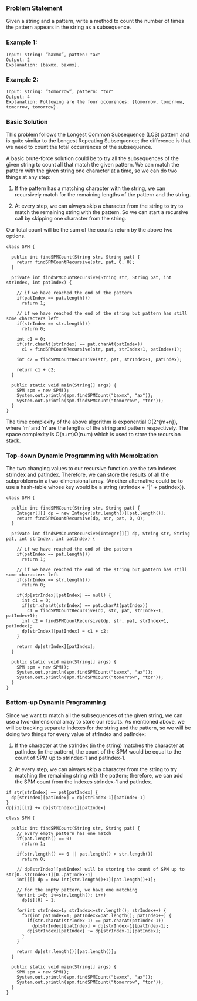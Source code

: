 ### Problem Statement
Given a string and a pattern, write a method to count the number of times the pattern appears in the string as a subsequence.

### Example 1: 
```
Input: string: “baxmx”, patten: "ax"
Output: 2
Explanation: {baxmx, baxmx}.
```

### Example 2:
```
Input: string: “tomorrow”, pattern: "tor"
Output: 4
Explanation: Following are the four occurences: {tomorrow, tomorrow, tomorrow, tomorrow}.
```

### Basic Solution
This problem follows the Longest Common Subsequence (LCS) pattern and is quite similar to the Longest Repeating 
Subsequence; the difference is that we need to count the total occurrences of the subsequence.

A basic brute-force solution could be to try all the subsequences of the given string to count all that match the given
pattern. We can match the pattern with the given string one character at a time, so we can do two things at any step:

1. If the pattern has a matching character with the string, we can recursively match for the remaining lengths of 
the pattern and the string.

2. At every step, we can always skip a character from the string to try to match the remaining string with the 
pattern. So we can start a recursive call by skipping one character from the string.

Our total count will be the sum of the counts return by the above two options.

```
class SPM {

  public int findSPMCount(String str, String pat) {
    return findSPMCountRecursive(str, pat, 0, 0);
  }

  private int findSPMCountRecursive(String str, String pat, int strIndex, int patIndex) {

    // if we have reached the end of the pattern
    if(patIndex == pat.length())
      return 1;

    // if we have reached the end of the string but pattern has still some characters left
    if(strIndex == str.length())
      return 0;

    int c1 = 0;
    if(str.charAt(strIndex) == pat.charAt(patIndex))
      c1 = findSPMCountRecursive(str, pat, strIndex+1, patIndex+1);

    int c2 = findSPMCountRecursive(str, pat, strIndex+1, patIndex);

    return c1 + c2;
  }

  public static void main(String[] args) {
    SPM spm = new SPM();
    System.out.println(spm.findSPMCount("baxmx", "ax"));
    System.out.println(spm.findSPMCount("tomorrow", "tor"));
  }
}
```

The time complexity of the above algorithm is exponential O(2^{m+n}), where ‘m’ and ‘n’ are the lengths of 
the string and pattern respectively. The space complexity is O(n+m)O(n+m) which is used to store the recursion stack.

### Top-down Dynamic Programming with Memoization

The two changing values to our recursive function are the two indexes strIndex and patIndex. 
Therefore, we can store the results of all the subproblems in a two-dimensional array. (Another alternative
could be to use a hash-table whose key would be a string (strIndex + “|” + patIndex)).

```
class SPM {

  public int findSPMCount(String str, String pat) {
    Integer[][] dp = new Integer[str.length()][pat.length()];
    return findSPMCountRecursive(dp, str, pat, 0, 0);
  }

  private int findSPMCountRecursive(Integer[][] dp, String str, String pat, int strIndex, int patIndex) {

    // if we have reached the end of the pattern
    if(patIndex == pat.length())
      return 1;

    // if we have reached the end of the string but pattern has still some characters left
    if(strIndex == str.length())
      return 0;

    if(dp[strIndex][patIndex] == null) {
      int c1 = 0;
      if(str.charAt(strIndex) == pat.charAt(patIndex))
        c1 = findSPMCountRecursive(dp, str, pat, strIndex+1, patIndex+1);
      int c2 = findSPMCountRecursive(dp, str, pat, strIndex+1, patIndex);
      dp[strIndex][patIndex] = c1 + c2;
    }

    return dp[strIndex][patIndex];
  }

  public static void main(String[] args) {
    SPM spm = new SPM();
    System.out.println(spm.findSPMCount("baxmx", "ax"));
    System.out.println(spm.findSPMCount("tomorrow", "tor"));
  }
}
```

### Bottom-up Dynamic Programming
Since we want to match all the subsequences of the given string, we can use a two-dimensional array to 
store our results. As mentioned above, we will be tracking separate indexes for the string and the pattern,
so we will be doing two things for every value of strIndex and patIndex:

1. If the character at the strIndex (in the string) matches the character at patIndex (in the pattern), 
the count of the SPM would be equal to the count of SPM up to strIndex-1 and patIndex-1.

2. At every step, we can always skip a character from the string to try matching the remaining string with the
pattern; therefore, we can add the SPM count from the indexes strIndex-1 and patIndex.

```
if str[strIndex] == pat[patIndex] {
  dp[strIndex][patIndex] = dp[strIndex-1][patIndex-1]
}
dp[i1][i2] += dp[strIndex-1][patIndex]
```

```
class SPM {

  public int findSPMCount(String str, String pat) {
    // every empty pattern has one match
    if(pat.length() == 0)
      return 1;
    
    if(str.length() == 0 || pat.length() > str.length())
      return 0;

    // dp[strIndex][patIndex] will be storing the count of SPM up to str[0..strIndex-1][0..patIndex-1]
    int[][] dp = new int[str.length()+1][pat.length()+1];

    // for the empty pattern, we have one matching
    for(int i=0; i<=str.length(); i++)
      dp[i][0] = 1;

    for(int strIndex=1; strIndex<=str.length(); strIndex++) {
      for(int patIndex=1; patIndex<=pat.length(); patIndex++) {
        if(str.charAt(strIndex-1) == pat.charAt(patIndex-1))
          dp[strIndex][patIndex] = dp[strIndex-1][patIndex-1];
        dp[strIndex][patIndex] += dp[strIndex-1][patIndex];
      }
    }

    return dp[str.length()][pat.length()];
  }

  public static void main(String[] args) {
    SPM spm = new SPM();
    System.out.println(spm.findSPMCount("baxmx", "ax"));
    System.out.println(spm.findSPMCount("tomorrow", "tor"));
  }
}
```





